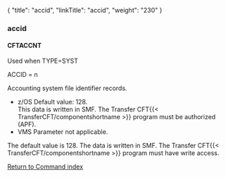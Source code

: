 {
    "title": "accid",
    "linkTitle": "accid",
    "weight": "230"
}<span id="accid"></span>

### accid

<span id="accid_CFTACCNT"></span>

#### CFTACCNT

Used when TYPE=SYST

ACCID = n

Accounting system file identifier records.

- z/OS Default
    value: 128.  
    This data is written in SMF. The Transfer CFT{{< TransferCFT/componentshortname >}} program must be authorized
    (APF).
- VMS Parameter not applicable.

The default value is 128. The data is
written in SMF. The Transfer CFT{{< TransferCFT/componentshortname  >}} program must have write access.

[Return to Command index](../../)
